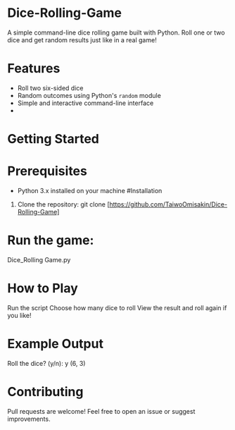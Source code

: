 # Dice-Rolling-Game
A simple command-line dice rolling game built with Python. Roll one or two dice and get random results just like in a real game!

# Features
- Roll two six-sided dice
- Random outcomes using Python's `random` module
- Simple and interactive command-line interface
- 
# Getting Started

# Prerequisites
- Python 3.x installed on your machine
#Installation

1. Clone the repository:
   git clone [https://github.com/TaiwoOmisakin/Dice-Rolling-Game]

# Run the game:

Dice_Rolling Game.py

# How to Play
Run the script
Choose how many dice to roll
View the result and roll again if you like!

# Example Output
Roll the dice? (y/n): y
(6, 3)

# Contributing
Pull requests are welcome! Feel free to open an issue or suggest improvements.
 
